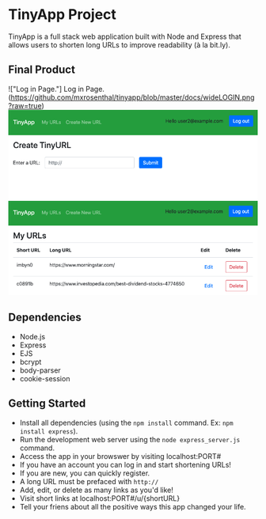 # TinyApp Project

TinyApp is a full stack web application built with Node and Express that allows users to shorten long URLs to improve readability (à la bit.ly).

## Final Product

!["Log in Page."] Log in Page. (https://github.com/mxrosenthal/tinyapp/blob/master/docs/wideLOGIN.png?raw=true)
!["Create a new TinyURL."](https://github.com/mxrosenthal/tinyapp/blob/master/docs/NewURL.png?raw=true)
!["Display the URLs you have saved."](https://github.com/mxrosenthal/tinyapp/blob/master/docs/MyURLs.png?raw=true)

## Dependencies

- Node.js
- Express
- EJS
- bcrypt
- body-parser
- cookie-session

## Getting Started

- Install all dependencies (using the `npm install` command. Ex: `npm install express`).
- Run the development web server using the `node express_server.js` command.
- Access the app in your browswer by visiting localhost:PORT#
- If you have an account you can log in and start shortening URLs!
- If you are new, you can quickly register.
- A long URL must be prefaced with `http://`
- Add, edit, or delete as many links as you'd like!
- Visit short links at localhost:PORT#/u/{shortURL}
- Tell your friens about all the positive ways this app changed your life.
